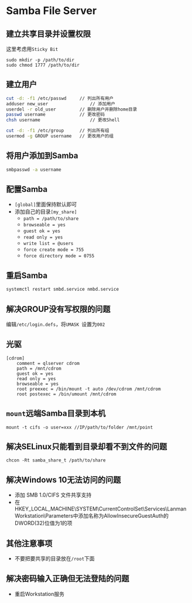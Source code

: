 # Samba File Server
## 建立共享目录并设置权限
这里考虑用`Sticky Bit`

```
sudo mkdir -p /path/to/dir
sudo chmod 1777 /path/to/dir
```

## 建立用户
```bash
cut -d: -f1 /etc/passwd		// 列出所有用户
adduser new_user				// 添加用户
userdel -r old_user			// 删除用户并删除home目录
passwd username				// 更改密码
chsh username					// 更改Shell

cut -d: -f1 /etc/group		// 列出所有组
usermod -g GROUP username	// 更改用户的组
```

## 将用户添加到Samba
```bash
smbpasswd -a username
```

## 配置Samba
- `[global]`里面保持默认即可
- 添加自己的目录`[my_share]`
	- `path = /path/to/share`
	- `browseable = yes`
	- `guest ok = yes`
	- `read only = yes`
	- `write list = @users`
	- `force create mode = 755`
	- `force directory mode = 0755`

## 重启Samba
```bash
systemctl restart smbd.service nmbd.service
```

## 解决GROUP没有写权限的问题
编辑`/etc/login.defs`，将`UMASK	`设置为`002`

## 光驱
```
[cdrom]
    comment = qlserver cdrom
    path = /mnt/cdrom
    guest ok = yes
    read only = yes
    browseable = yes
    root preexec = /bin/mount -t auto /dev/cdrom /mnt/cdrom
    root postexec = /bin/umount /mnt/cdrom
```

## `mount`远端Samba目录到本机
`mount -t cifs -o user=xxx //IP/path/to/folder /mnt/point`

## 解决SELinux只能看到目录却看不到文件的问题
```
chcon -Rt samba_share_t /path/to/share
```

## 解决Windows 10无法访问的问题
- 添加 SMB 1.0/CIFS 文件共享支持
- 在HKEY_LOCAL_MACHINE\SYSTEM\CurrentControlSet\Services\LanmanWorkstation\Parameters中添加名称为AllowInsecureGuestAuth的DWORD(32)位值为1的项

## 其他注意事项
- 不要把要共享的目录放在`/root`下面

## 解决密码输入正确但无法登陆的问题
- 重启Workstation服务
